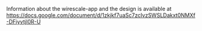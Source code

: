 Information about the wirescale-app and the design is available at https://docs.google.com/document/d/1zkjkf7uaSc7zcIvzSWSLDakxt0NMXf-DFiyvtjl0R-U
